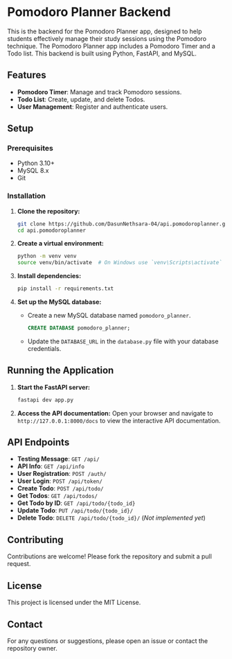 # Pomodoro Planner Backend

This is the backend for the Pomodoro Planner app, designed to help students effectively manage their study sessions using the Pomodoro technique. The Pomodoro Planner app includes a Pomodoro Timer and a Todo list. This backend is built using Python, FastAPI, and MySQL.

## Features

- **Pomodoro Timer**: Manage and track Pomodoro sessions.
- **Todo List**: Create, update, and delete Todos.
- **User Management**: Register and authenticate users.

## Setup

### Prerequisites

- Python 3.10+
- MySQL 8.x
- Git

### Installation

1. **Clone the repository:**

   ```bash
   git clone https://github.com/DasunNethsara-04/api.pomodoroplanner.git
   cd api.pomodoroplanner
   ```

2. **Create a virtual environment:**

   ```bash
   python -m venv venv
   source venv/bin/activate  # On Windows use `venv\Scripts\activate`
   ```

3. **Install dependencies:**

   ```bash
   pip install -r requirements.txt
   ```

4. **Set up the MySQL database:**
   - Create a new MySQL database named `pomodoro_planner`.
     ```sql
     CREATE DATABASE pomodoro_planner;
     ```
   - Update the `DATABASE_URL` in the `database.py` file with your database credentials.

## Running the Application

1. **Start the FastAPI server:**

   ```bash
   fastapi dev app.py
   ```

2. **Access the API documentation:**
   Open your browser and navigate to `http://127.0.0.1:8000/docs` to view the interactive API documentation.

## API Endpoints

- **Testing Message**: `GET /api/`
- **API Info**: `GET /api/info`
- **User Registration**: `POST /auth/`
- **User Login**: `POST /api/token/`
- **Create Todo**: `POST /api/todo/`
- **Get Todos**: `GET /api/todos/`
- **Get Todo by ID**: `GET /api/todo/{todo_id}`
- **Update Todo**: `PUT /api/todo/{todo_id}/`
- **Delete Todo**: `DELETE /api/todo/{todo_id}/` (_Not implemented yet_)

## Contributing

Contributions are welcome! Please fork the repository and submit a pull request.

## License

This project is licensed under the MIT License.

## Contact

For any questions or suggestions, please open an issue or contact the repository owner.
